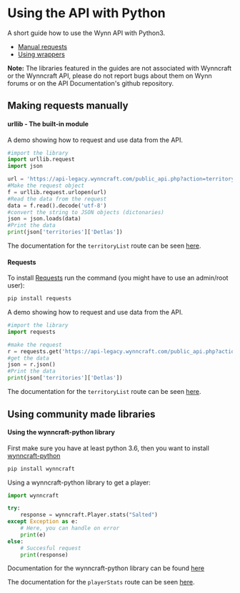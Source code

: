 # Using the API with Python

A short guide how to use the Wynn API with Python3.

  - [Manual requests](Guides/PYTHON.md#making-requests-manually)
  - [Using wrappers](Guides/PYTHON.md#using-community-made-libraries)

**Note:** The libraries featured in the guides are not associated with Wynncraft or the Wynncraft API, please do not report bugs about them on Wynn forums or on the API Documentation's github repository.

## Making requests manually

#### urllib - The built-in module

A demo showing how to request and use data from the API.

```py
#import the library
import urllib.request
import json 

url = 'https://api-legacy.wynncraft.com/public_api.php?action=territoryList'
#Make the request object
f = urllib.request.urlopen(url)
#Read the data from the request
data = f.read().decode('utf-8')
#convert the string to JSON objects (dictonaries)
json = json.loads(data)
#Print the data
print(json['territories']['Detlas'])
```

The documentation for the `territoryList` route can be seen [here](../Territory-API/README.md).

#### Requests

To install [Requests](https://pypi.org/project/requests/) run the command (you might have to use an admin/root user): 
```bash
pip install requests
```

A demo showing how to request and use data from the API.

```py
#import the library
import requests

#make the request
r = requests.get('https://api-legacy.wynncraft.com/public_api.php?action=territoryList')
#get the data
json = r.json()
#Print the data
print(json['territories']['Detlas'])
```

The documentation for the `territoryList` route can be seen [here](../Territory-API/README.md).

## Using community made libraries

#### Using the wynncraft-python library

First make sure you have at least python 3.6, then you want to install [wynncraft-python](https://github.com/martinkovacs/wynncraft-python)
```bash
pip install wynncraft
```
Using a wynncraft-python library to get a player:
```py
import wynncraft

try:
    response = wynncraft.Player.stats("Salted")
except Exception as e:
    # Here, you can handle on error
    print(e)
else:
    # Succesful request
    print(response)
```
Documentation for the wynncraft-python library can be found [here](https://github.com/martinkovacs/wynncraft-python)

The documentation for the `playerStats` route can be seen [here](../Player-API/README.md).

